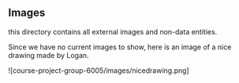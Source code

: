 ## Images 
this directory contains all external images and non-data entities.

Since we have no current images to show, here is an image of a nice drawing made by Logan.

![course-project-group-6005/images/nicedrawing.png]
